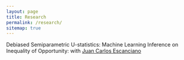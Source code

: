 ```yaml
---
layout: page
title: Research
permalink: /research/
sitemap: true
---
```


Debiased Semiparametric U-statistics: Machine Learning Inference on Inequality of Opportunity: with
[Juan Carlos Escanciano](https://sites.google.com/view/juancarlosescanciano/home?authuser=0)
